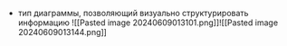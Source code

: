 - тип диаграммы, позволяющий визуально структурировать информацию
![[Pasted image 20240609013101.png]]![[Pasted image 20240609013144.png]]